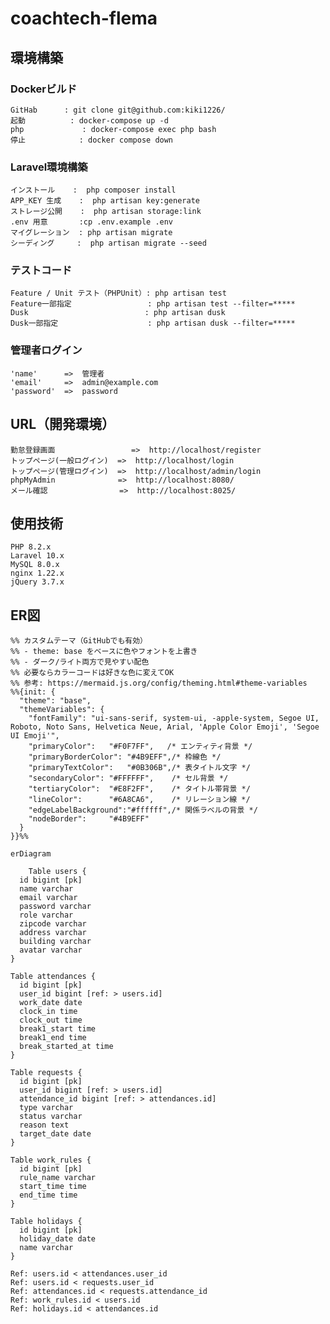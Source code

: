 # coachtech-flema

## 環境構築
### Dockerビルド
    GitHab      : git clone git@github.com:kiki1226/
    起動          : docker-compose up -d
    php             : docker-compose exec php bash
    停止            : docker compose down
    
### Laravel環境構築
    インストール    :  php composer install
    APP_KEY 生成    :  php artisan key:generate
    ストレージ公開    :  php artisan storage:link
    .env 用意       :cp .env.example .env 
    マイグレーション  : php artisan migrate
    シーディング     :  php artisan migrate --seed

### テストコード
    Feature / Unit テスト（PHPUnit）: php artisan test
    Feature一部指定                 : php artisan test --filter=*****
    Dusk                          : php artisan dusk
    Dusk一部指定                    : php artisan dusk --filter=*****

### 管理者ログイン
    'name'      =>  管理者
    'email'     =>  admin@example.com
    'password'  =>  password
    
## URL（開発環境）
    勤怠登録画面                 =>  http://localhost/register
    トップページ(一般ログイン)  =>  http://localhost/login
    トップページ(管理ログイン)  =>  http://localhost/admin/login
    phpMyAdmin              =>  http://localhost:8080/
    メール確認                =>  http://localhost:8025/


## 使用技術
    PHP 8.2.x
    Laravel 10.x
    MySQL 8.0.x
    nginx 1.22.x
    jQuery 3.7.x

## ER図

```mermaid
%% カスタムテーマ（GitHubでも有効）
%% - theme: base をベースに色やフォントを上書き
%% - ダーク/ライト両方で見やすい配色
%% 必要ならカラーコードは好きな色に変えてOK
%% 参考: https://mermaid.js.org/config/theming.html#theme-variables
%%{init: {
  "theme": "base",
  "themeVariables": {
    "fontFamily": "ui-sans-serif, system-ui, -apple-system, Segoe UI, Roboto, Noto Sans, Helvetica Neue, Arial, 'Apple Color Emoji', 'Segoe UI Emoji'",
    "primaryColor":   "#F0F7FF",   /* エンティティ背景 */
    "primaryBorderColor": "#4B9EFF",/* 枠線色 */
    "primaryTextColor":   "#0B306B",/* 表タイトル文字 */
    "secondaryColor": "#FFFFFF",    /* セル背景 */
    "tertiaryColor":  "#E8F2FF",    /* タイトル帯背景 */
    "lineColor":      "#6A8CA6",    /* リレーション線 */
    "edgeLabelBackground":"#ffffff",/* 関係ラベルの背景 */
    "nodeBorder":     "#4B9EFF"
  }
}}%%

erDiagram

    Table users {
  id bigint [pk]
  name varchar
  email varchar
  password varchar
  role varchar
  zipcode varchar
  address varchar
  building varchar
  avatar varchar
}

Table attendances {
  id bigint [pk]
  user_id bigint [ref: > users.id]
  work_date date
  clock_in time
  clock_out time
  break1_start time
  break1_end time
  break_started_at time
}

Table requests {
  id bigint [pk]
  user_id bigint [ref: > users.id]
  attendance_id bigint [ref: > attendances.id]
  type varchar
  status varchar
  reason text
  target_date date
}

Table work_rules {
  id bigint [pk]
  rule_name varchar
  start_time time
  end_time time
}

Table holidays {
  id bigint [pk]
  holiday_date date
  name varchar
}

Ref: users.id < attendances.user_id
Ref: users.id < requests.user_id
Ref: attendances.id < requests.attendance_id
Ref: work_rules.id < users.id
Ref: holidays.id < attendances.id

```

